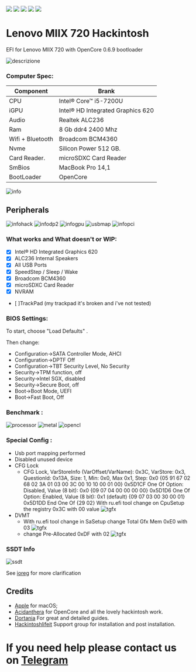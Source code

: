 [![](https://img.shields.io/badge/Gitter%20HL%20Community-Chat-informational?style=flat&logo=gitter&logoColor=white&color=ed1965)](https://gitter.im/Hackintosh-Life-IT/community)
[![](https://img.shields.io/badge/EFI-Release-informational?style=flat&logo=apple&logoColor=white&color=9debeb)](https://github.com/mbarbierato/Intel-NUC8i3BEH/releases)
[![](https://img.shields.io/badge/Telegram-HackintoshLifeIT-informational?style=flat&logo=telegram&logoColor=white&color=5fb659)](https://t.me/HackintoshLife_it)
[![](https://img.shields.io/badge/Facebook-HackintoshLifeIT-informational?style=flat&logo=facebook&logoColor=white&color=3a4dc9)](https://www.facebook.com/hackintoshlife/)
[![](https://img.shields.io/badge/Instagram-HackintoshLifeIT-informational?style=flat&logo=instagram&logoColor=white&color=8a178a)](https://www.instagram.com/hackintoshlife.it_official/)

# Lenovo MIIX 720 Hackintosh

EFI for Lenovo MIIX 720 with OpenCore 0.6.9 bootloader

![descrizione](./Screenshot/pc.jpeg)

### Computer Spec:

| Component        | Brank                                  |
| ---------------- | ---------------------------------------|
| CPU              | Intel® Core™ i5-7200U                  |
| iGPU             | Intel® HD Integrated Graphics 620      |
| Audio            | Realtek ALC236                         |
| Ram              | 8 Gb ddr4 2400 Mhz                     |
| Wifi + Bluetooth | Broadcom BCM4360                       |
| Nvme             | Silicon Power 512 GB.                  |
| Card Reader.     | microSDXC Card Reader                  |
| SmBios           | MacBook Pro 14,1                       |
| BootLoader       | OpenCore                               |

![info](./Screenshot/info.png)

## Peripherals

![infohack](./Screenshot/hackintooldevice.png)
![infodp2](./Screenshot/DpciScreen2.png)
![infogpu](./Screenshot/hackintooligpu.png)
![usbmap](./Screenshot/mapusb.png)
![infopci](./Screenshot/PCISEZ.png)

### What works and What doesn't or WIP:

- [x] Intel® HD Integrated Graphics 620
- [x] ALC236 Internal Speakers
- [x] All USB Ports 
- [x] SpeedStep / Sleep / Wake
- [x] Broadcom BCM4360
- [x] microSDXC Card Reader
- [x] NVRAM
- [ ]TrackPad (my trackpad it's broken and i've not tested)

### BIOS Settings:
To start, choose "Load Defaults" .

Then change:
- Configuration->SATA Controller Mode, AHCI
- Configuration->DPTF Off
- Configuration->TBT Security Level, No Security
- Security->TPM function, off
- Security->Intel SGX, disabled
- Security->Secure Boot, off
- Boot->Boot Mode, UEFI
- Boot->Fast Boot, Off

### Benchmark :
![processor](./Screenshot/processor.png)
![metal](./Screenshot/metal.png)
![opencl](./Screenshot/opencl.png)


### Special Config :

- Usb port mapping performed
- Disabled unused device
- CFG Lock 
	- CFG Lock, VarStoreInfo (VarOffset/VarName): 0x3C, VarStore: 0x3, QuestionId: 0x13A, Size: 1, Min: 0x0, Max 0x1, Step: 0x0 {05 91 67 02 68 02 3A 01 03 00 3C 00 10 10 00 01 00}
0x5D1CF       One Of Option: Disabled, Value (8 bit): 0x0 {09 07 04 00 00 00 00}
0x5D1D6       One Of Option: Enabled, Value (8 bit): 0x1 (default) {09 07 03 00 30 00 01}
0x5D1DD     End One Of {29 02} 
With ru.efi tool change on CpuSetup the registry 0x3C with 00 value
![tgfx](./Screenshot/20150101014133.bmp)
- DVMT
	- With ru.efi tool change in SaSetup  change Total Gfx Mem 0xE0 with 03 
![tgfx](./Screenshot/20150101014057.bmp)
	- change Pre-Allocated 0xDF with 02 
![tgfx](./Screenshot/20150101014103.bmp)

### SSDT Info
![ssdt](./Screenshot/ssdtscreen.png)

See [ioreg](./log.ioreg) for more clarification

## Credits

- [Apple](https://apple.com) for macOS;
- [Acidanthera](https://github.com/acidanthera) for OpenCore and all the lovely hackintosh work.
- [Dortania](https://github.com/dortania) For great and detailed guides.
- [Hackintoshlifeit](https://github.com/Hackintoshlifeit) Support group for installation and post installation.

# If you need help please contact us on [Telegram](https://t.me/HackintoshLife_it) 
